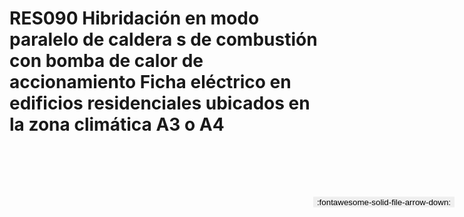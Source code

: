 
# RES090  Hibridación en modo paralelo de caldera s de combustión con bomba de calor de accionamiento Ficha eléctrico en edificios residenciales ubicados en la zona climática A3 o A4

<a href='../RES090  Hibridación en modo paralelo de caldera s de combustión con bomba de calor de accionamiento Ficha eléctrico en edificios residenciales ubicados en la zona climática A3 o A4.pdf' download>
<button class='md-button -primary' 
id='download-btn' style="position: fixed; top: 10%; right: 20px; 
        transform: translateY(-50%); z-index: 1000;  border: none; ">
:fontawesome-solid-file-arrow-down: 
</button>
</a>

<div 
    id='../RES090  Hibridación en modo paralelo de caldera s de combustión con bomba de calor de accionamiento Ficha eléctrico en edificios residenciales ubicados en la zona climática A3 o A4.pdf' 
    data-pdf-url='../RES090  Hibridación en modo paralelo de caldera s de combustión con bomba de calor de accionamiento Ficha eléctrico en edificios residenciales ubicados en la zona climática A3 o A4.pdf'
    style=' width: 100%; height: auto;overflow: auto;'>
</div>


